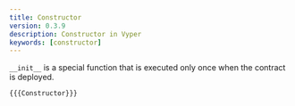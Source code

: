 ```yaml
---
title: Constructor
version: 0.3.9
description: Constructor in Vyper
keywords: [constructor]
---
```


`__init__` is a special function that is executed only once when the contract is deployed.

```vyper
{{{Constructor}}}
```
